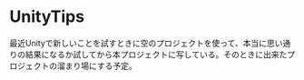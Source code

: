 UnityTips
=========

最近Unityで新しいことを試すときに空のプロジェクトを使って、本当に思い通りの結果になるか試してから本プロジェクトに写している。そのときに出来たプロジェクトの溜まり場にする予定。
